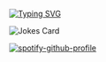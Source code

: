 [![Typing SVG](https://readme-typing-svg.demolab.com?font=Fira+Code&size=15&pause=1000&width=435&lines=Hi%2C+I'm+Jacob+Wiltshire%2C+but+you+can+call+me+RCN)](https://git.io/typing-svg)

![Jokes Card](https://readme-jokes.vercel.app/api)

<!--START_SECTION:activity-->


[![spotify-github-profile](https://spotify-github-profile.vercel.app/api/view?uid=nz3i2a30ep85rv5ymcpglhndj&cover_image=true&theme=default&bar_color_cover=true)](https://spotify-github-profile.vercel.app/api/view?uid=nz3i2a30ep85rv5ymcpglhndj&redirect=true)
